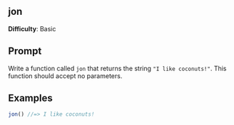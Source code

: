 ## jon

**Difficulty**: Basic 

## Prompt 

Write a function called `jon` that returns the string `"I like coconuts!"`. This function should accept no parameters.

## Examples

```js
jon() //=> I like coconuts!